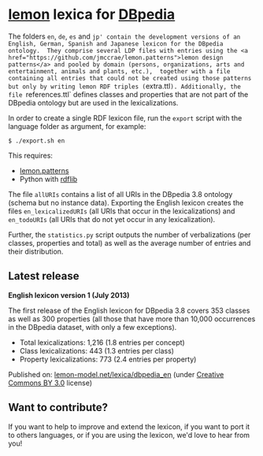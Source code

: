 # <a href="http://lemon-model.net/">lemon</a> lexica for <a href="http://dbpedia.org">DBpedia</a> 

The folders `en`, `de`, `es` and `jp' contain the development versions of an English, German, Spanish and Japanese lexicon for the DBpedia ontology. 
They comprise several LDP files with entries using the <a href="https://github.com/jmccrae/lemon.patterns">lemon design patterns</a>
and pooled by domain (persons, organizations, arts and entertainment, animals and plants, etc.), 
together with a file containing all entries that could not be created using those patterns 
but only by writing lemon RDF triples (`extra.ttl`). Additionally, the file `references.ttl` defines classes and properties 
that are not part of the DBpedia ontology but are used in the lexicalizations. 

In order to create a single RDF lexicon file, run the `export` script with the language folder as argument, for example:

```
$ ./export.sh en
```

This requires:

* <a href="https://github.com/jmccrae/lemon.patterns">lemon.patterns</a>
* Python with <a href="https://github.com/RDFLib/rdflib">rdflib</a>

The file `allURIs` contains a list of all URIs in the DBpedia 3.8 ontology (schema but no instance data). 
Exporting the English lexicon creates the files `en_lexicalizedURIs` (all URIs that occur in the lexicalizations) 
and `en_todoURIs` (all URIs that do not yet occur in any lexicalization).

Further, the `statistics.py` script outputs the number of verbalizations (per classes, properties and total)
as well as the average number of entries and their distribution. 

## Latest release

**English lexicon version 1 (July 2013)**

The first release of the English lexicon for DBpedia 3.8 covers 353 classes 
as well as 300 properties (all those that have more than 10,000 occurrences in the DBpedia dataset, 
with only a few exceptions).

* Total lexicalizations: 1,216 (1.8 entries per concept)
* Class lexicalizations: 443 (1.3 entries per class)
* Property lexicalizations: 773 (2.4 entries per property)

Published on: <a href="http://lemon-model.net/lexica/dbpedia_en">lemon-model.net/lexica/dbpedia_en</a> 
(under <a href="https://creativecommons.org/licenses/by/3.0/">Creative Commons BY 3.0</a> license)

## Want to contribute?

If you want to help to improve and extend the lexicon, if you want to port it to others languages,
 or if you are using the lexicon, we'd love to hear from you!

